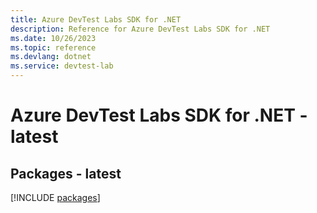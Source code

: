 ```yaml
---
title: Azure DevTest Labs SDK for .NET
description: Reference for Azure DevTest Labs SDK for .NET
ms.date: 10/26/2023
ms.topic: reference
ms.devlang: dotnet
ms.service: devtest-lab
---
```

# Azure DevTest Labs SDK for .NET - latest
## Packages - latest
[!INCLUDE [packages](devtest-labs-index.md)]